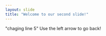 ```yaml
---
layout: slide
title: "Welcome to our second slide!"
---
```

"chaging line 5"
Use the left arrow to go back!
